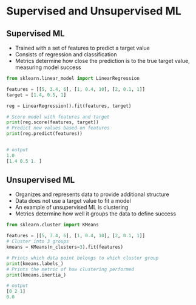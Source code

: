 # Supervised and Unsupervised ML
## Supervised ML
   - Trained with a set of features to predict a target value
   - Consists of regression and classification
   - Metrics determine how close the prediction is to the true target value, measuring model success

```py
from sklearn.linear_model import LinearRegression

features = [[5, 3.4, 6], [1, 0.4, 10], [2, 0.1, 1]]
target = [1.4, 0.5, 1]

reg = LinearRegression().fit(features, target)

# Score model with features and target
print(reg.score(features, target))
# Predict new values based on features
print(reg.predict(features))


# output
1.0
[1.4 0.5 1. ]
```

## Unsupervised ML
   - Organizes and represents data to provide additional structure
   - Data does not use a target value to fit a model
   - An example of unsupervised ML is clustering
   - Metrics determine how well it groups the data to define success

```py
from sklearn.cluster import KMeans

features = [[5, 3.4, 6], [1, 0.4, 10], [2, 0.1, 1]]
# Cluster into 3 groups
kmeans = KMeans(n_clusters=3).fit(features)

# Prints which data point belongs to which cluster group
print(kmeans.labels_)
# Prints the metric of how clustering performed
print(kmeans.inertia_)

# output
[0 2 1]
0.0
```

